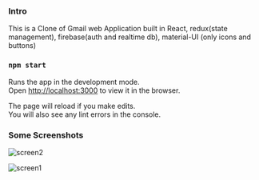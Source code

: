 ### Intro
This is a Clone of Gmail web Application built in React, redux(state management), firebase(auth and realtime db), material-UI (only icons and buttons)

### `npm start`

Runs the app in the development mode.<br />
Open [http://localhost:3000](http://localhost:3000) to view it in the browser.

The page will reload if you make edits.<br />
You will also see any lint errors in the console.

### Some Screenshots


![screen2](https://user-images.githubusercontent.com/68134403/144436124-f3664534-e5a1-4324-a50e-ff38b8c79802.png)


![screen1](https://user-images.githubusercontent.com/68134403/144436153-f20419fb-7075-4bbd-b80f-327fd1d0a0f5.png)
